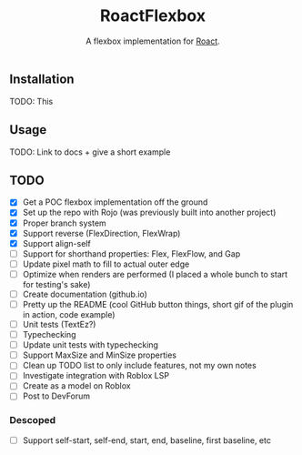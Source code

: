 <h1 align="center">RoactFlexbox</h1>

<div align="center">
    A flexbox implementation for <a href="https://github.com/Roblox/roact">Roact</a>.
</div>

<div>&nbsp;</div>

## Installation
TODO: This

## Usage
TODO: Link to docs + give a short example

## TODO
- [X] Get a POC flexbox implementation off the ground
- [X] Set up the repo with Rojo (was previously built into another project)
- [X] Proper branch system
- [X] Support reverse (FlexDirection, FlexWrap)
- [X] Support align-self
- [ ] Support for shorthand properties: Flex, FlexFlow, and Gap
- [ ] Update pixel math to fill to actual outer edge
- [ ] Optimize when renders are performed (I placed a whole bunch to start for testing's sake)
- [ ] Create documentation (github.io)
- [ ] Pretty up the README (cool GitHub button things, short gif of the plugin in action, code example)
- [ ] Unit tests (TextEz?)
- [ ] Typechecking
- [ ] Update unit tests with typechecking
- [ ] Support MaxSize and MinSize properties
- [ ] Clean up TODO list to only include features, not my own notes
- [ ] Investigate integration with Roblox LSP
- [ ] Create as a model on Roblox
- [ ] Post to DevForum

### Descoped
- [ ] Support self-start, self-end, start, end, baseline, first baseline, etc
